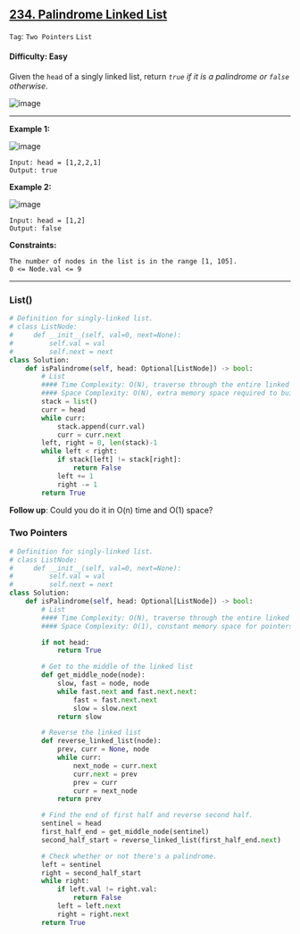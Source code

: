 ## [234. Palindrome Linked List](https://leetcode.com/problems/palindrome-linked-list)

```Tag```: ```Two Pointers``` ```List```

#### Difficulty: Easy

Given the ```head``` of a singly linked list, return _```true``` if it is a palindrome or ```false``` otherwise_.

![image](https://user-images.githubusercontent.com/35042430/210603028-90b61b98-86dc-4f71-9a47-9dccc611da18.png)

---

__Example 1:__

![image](https://assets.leetcode.com/uploads/2021/03/03/pal1linked-list.jpg)
```
Input: head = [1,2,2,1]
Output: true
```

__Example 2:__

![image](https://assets.leetcode.com/uploads/2021/03/03/pal2linked-list.jpg)
```
Input: head = [1,2]
Output: false
```

__Constraints:__
```
The number of nodes in the list is in the range [1, 105].
0 <= Node.val <= 9
```

---

### List()

```Python
# Definition for singly-linked list.
# class ListNode:
#     def __init__(self, val=0, next=None):
#         self.val = val
#         self.next = next
class Solution:
    def isPalindrome(self, head: Optional[ListNode]) -> bool:
        # List
        #### Time Complexity: O(N), traverse through the entire linked list to build the array
        #### Space Complexity: O(N), extra memory space required to build the array
        stack = list()
        curr = head
        while curr:
            stack.append(curr.val)
            curr = curr.next
        left, right = 0, len(stack)-1
        while left < right:
            if stack[left] != stack[right]:
                return False
            left += 1
            right -= 1
        return True
```

__Follow up__: Could you do it in O(n) time and O(1) space?

### Two Pointers

```Python
# Definition for singly-linked list.
# class ListNode:
#     def __init__(self, val=0, next=None):
#         self.val = val
#         self.next = next
class Solution:
    def isPalindrome(self, head: Optional[ListNode]) -> bool:
        # List
        #### Time Complexity: O(N), traverse through the entire linked list to build the array
        #### Space Complexity: O(1), constant memory space for pointers

        if not head:
            return True

        # Get to the middle of the linked list
        def get_middle_node(node):
            slow, fast = node, node
            while fast.next and fast.next.next:
                fast = fast.next.next                
                slow = slow.next
            return slow

        # Reverse the linked list
        def reverse_linked_list(node):
            prev, curr = None, node
            while curr:
                next_node = curr.next
                curr.next = prev
                prev = curr
                curr = next_node
            return prev

        # Find the end of first half and reverse second half.
        sentinel = head
        first_half_end = get_middle_node(sentinel)
        second_half_start = reverse_linked_list(first_half_end.next)

        # Check whether or not there's a palindrome.
        left = sentinel
        right = second_half_start 
        while right:
            if left.val != right.val:
                return False
            left = left.next
            right = right.next
        return True
```

